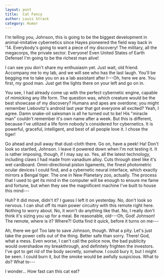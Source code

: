 ```yaml
---
layout: post
title:  Cat Fancy
author: Louis Strack
category: Humor
---
```


I'm telling you, Johnson, this is going to be the biggest development in animal-imitative cybernetics since Hayes pioneered the field way back in '14. Everybody's going to want a piece of my discovery! The military, all the megacorps, the private sector. Everyone! Even United States of Earth Defense! I'm going to be the richest man alive!

I can see you don't share my enthusiasm yet. Just wait, old friend. Accompany me to my lab, and we will see who has the last laugh. You'll be begging me to take you on as a lab assistant after I---Oh, here we are. You first, my good man. Just get the lights there on your left and go on in.

You see, I had already come up with the perfect cybernetic engine, capable of mimicking any life form. The question was, which creature would be the best showcase of my discovery? Humans and apes are overdone; you might remember Liebovitz's android last year that got everyone all excited? Yeah, I agree. Damn snake-oil salesman is all he turned out to be! His "miracle man" couldn't remember it's own name after a week. But this is different, because I've utilized a life form nobody's considered for cybernetics. It is powerful, graceful, intelligent, and best of all people love it. I chose the tiger!

Go ahead and pull away that dust-cloth there. Go on, have a peek! Ha! Don't look so startled, Johnson. I leave it powered down when I'm not testing it. It is rather imposing, though, if I may say so. Yes, all the latest technology, including claws I had made from vanadium alloy. Cuts through steel like it's wet cardboard. Omni-directional piston ligaments, the finest photometric ocular devices I could find, and a cybernetic neural interface, which exactly mirrors a Bengal tiger. The one in New Planetary zoo, actually. The process that I used to get its mind in the computer will be enough to ensure me fame and fortune, but when they see the magnificent machine I've built to house this mind---

Huh? It did move, didn't it? I guess I left it on yesterday. No, don't look so nervous. I can shut off its main power circuitry with this remote right here. Nothing to worry about. No, it won't do anything like that. No, I really don't think it's sizing you up for a meal. Be reasonable, old---Oh, God! Johnson! The remote, where is it? Where?! Gotta find it quick, before it turns on me---

Ah, there we go! Too late to save Johnson, though. What a pity. Let's just take the power cells out of the thing. Better safe than sorry. There! God, what a mess. Even worse, I can't call the police now, the bad publicity would overshadow my breakthrough, and definitely frighten the investors. I've got to get rid of the body secretly, somehow. I could bury it, but I might be seen. I could burn it, but the smoke would be awfully suspicious. What to do? What to---

I wonder... How fast can this cat eat?
